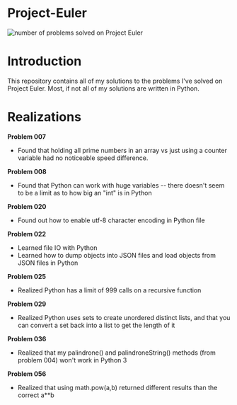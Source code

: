 # Project-Euler

![number of problems solved on Project Euler](https://projecteuler.net/profile/kensch.png)

# Introduction

This repository contains all of my solutions to the problems I've solved on Project Euler.  Most, if not all of my solutions are written in Python.

# Realizations

**Problem 007**

* Found that holding all prime numbers in an array vs just using a counter variable had no noticeable speed difference.

**Problem 008**

* Found that Python can work with huge variables -- there doesn't seem to be a limit as to how big an "int" is in Python

**Problem 020**

* Found out how to enable utf-8 character encoding in Python file

**Problem 022**

* Learned file IO with Python
* Learned how to dump objects into JSON files and load objects from JSON files in Python

**Problem 025**

* Realized Python has a limit of 999 calls on a recursive function

**Problem 029**

* Realized Python uses sets to create unordered distinct lists, and that you can convert a set back into a list to get the length of it

**Problem 036**

* Realized that my palindrone() and palindroneString() methods (from problem 004) won't work in Python 3

**Problem 056**

* Realized that using math.pow(a,b) returned different results than the correct a**b

